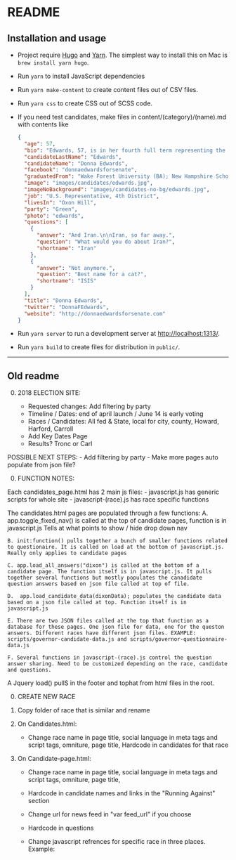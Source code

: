 # README

## Installation and usage

* Project require [Hugo](https://gohugo.io) and [Yarn](https://yarnpkg.com/). The simplest way to install this on Mac is `brew install yarn hugo`.

* Run `yarn` to install JavaScript dependencies

* Run `yarn make-content` to create content files out of CSV files.

* Run `yarn css` to create CSS out of SCSS code.

* If you need test candidates, make files in content/(category)/(name).md with contents like

  ```json
  {
    "age": 57,
    "bio": "Edwards, 57, is in her fourth full term representing the 4th Congressional District in Congress. The Oxon Hill woman is a lawyer and former progressive advocate.",
    "candidateLastName": "Edwards",
    "candidateName": "Donna Edwards",
    "facebook": "donnaedwardsforsenate",
    "graduatedFrom": "Wake Forest University (BA); New Hampshire School of Law (formerly Franklin Pierce Law Center) (JD)",
    "image": "images/candidates/edwards.jpg",
    "imageNoBackground": "images/candidates-no-bg/edwards.jpg",
    "job": "U.S. Representative, 4th District",
    "livesIn": "Oxon Hill",
    "party": "Green",
    "photo": "edwards",
    "questions": [
      {
        "answer": "And Iran.\n\nIran, so far away.",
        "question": "What would you do about Iran?",
        "shortname": "Iran"
      },
      {
        "answer": "Not anymore.",
        "question": "Best name for a cat?",
        "shortname": "ISIS"
      }
    ],
    "title": "Donna Edwards",
    "twitter": "DonnaFEdwards",
    "website": "http://donnaedwardsforsenate.com"
  }
  ```

* Run `yarn server` to run a development server at [http://localhost:1313/](http://localhost:1313/).

* Run `yarn build` to create files for distribution in `public/`.

---

## Old readme

0. 2018 ELECTION SITE:

   * Requested changes: Add filtering by party
   * Timeline / Dates: end of april launch / June 14 is early voting
   * Races / Candidates: All fed & State, local for city, county, Howard, Harford, Carroll
   * Add Key Dates Page
   * Results? Tronc or Carl

POSSIBLE NEXT STEPS: - Add filtering by party - Make more pages auto populate from json file?

0. FUNCTION NOTES:

Each candidates_page.html has 2 main js files: - javascript.js has generic scripts for whole site - javascript-(race).js has race specific functions

The candidates.html pages are populated through a few functions:
A. app.toggle_fixed_nav() is called at the top of candidate pages, function is in javascript.js
Tells at what points to show / hide drop down nav

    B. init:function() pulls together a bunch of smaller functions related to questionaire. It is called on load at the bottom of javascript.js. Really only applies to candidate pages

    C. app.load_all_answers("dixon") is called at the bottom of a candidate page. The function itself is in javascript.js. It pulls together several functions but mostly populates the canadidate question answers based on json file called at top of file.

    D.  app.load_candidate_data(dixonData); populates the candidate data based on a json file called at top. Function itself is in javascript.js

    E. There are two JSON files called at the top that function as a database for these pages. One json file for data, one for the queston answers. Different races have different json files. EXAMPLE: scripts/governor-candidate-data.js and scripts/governor-questionnaire-data.js

    F. Several functions in javascript-(race).js control the question answer sharing. Need to be customized depending on the race, candidate and questions.

A Jquery load() pullS in the footer and tophat from html files in the root.

0. CREATE NEW RACE

1) Copy folder of race that is similar and rename

2. On Candidates.html:

   * Change race name in page title, social language in meta tags and script tags, omniture, page title,
     Hardcode in candidates for that race

3) On Candidate-page.html:

   * Change race name in page title, social language in meta tags and script tags, omniture, page title,

   * Hardcode in candidate names and links in the "Running Against" section

   * Change url for news feed in "var feed_url" if you choose

   * Hardcode in questions

   * Change javascript refrences for specific race in three places. Example: <script language="javascript" src="../scripts/governor-candidate-data.js"> would become <script language="javascript" src="../scripts/comptroller-candidate-data.js">.

4. Make three javascript pages

   javascript-(race).js: Swap info for canidiates and questions. This is for the SHARE QUESTION function

   (race)-candidate-data.js: JSON file for candidate data
   Complete google doc (\*see spreadsheet notes below)
   Convert to JSON (http://www.convertcsv.com/csv-to-json.htm)
   Add JSON to this js file, follow formatting

   (race)-questionaire-data.js: JSON file for candidate questionaire data
   Complete google doc (\*see spreadsheet notes below)
   Convert to JSON (http://www.convertcsv.com/csv-to-json.htm)
   Add JSON to this js file, follow formatting

* SPREADSHEET NOTES:

      	A. Cadidate Data input notes:

      	PARTY: Democrat/Republican should be capatalized
      	WEBSITE: xxx.com (no http://www.)
      	TWITTER: @XXX
      	FACEBOOK: facebook.com/xxx (no http://www.)
      	BIO:  Wrap all paragraphs in <p></p>. MUST be one long string with no returns
      	BACKGROUND:  Wrap all paragraphs in <p></p>. MUST be one long string with no returns


    B. Questionaires

    - Entries must be one long string
    - It is ok if some p2 fields are blank
    - If a p2 entry has more that one paragraph, need to wrap all graphs in  <p></p>
    - p1 entires should not be wrapped in <p>

0. NEWS FEED ON CANDIDATE PAGE:

Uses rss2json

STEP 1: Create the feed

    - Go to this page: https://rss2json.com/

    - Run xml page through their converter (Example: http://www.baltimoresun.com/news/maryland/politics/rss2.0.xml)

    - Choose advanced options and make count = 5

    - Need to have an API key to do this, just log in for one (it is free)

STEP 2: Add the feed to candidates-page.html

    Add the url provided in the converter to the variable "var feed_url" at the bottom of candidate-page.html

SOURCE CODE:
I used the AJAX code on this page, just swapped out the url provided from the converter in step 1:
https://rss2json.com/rss-to-json-api-javascript-example

0. Dev Pass
   (baltsun / data)
